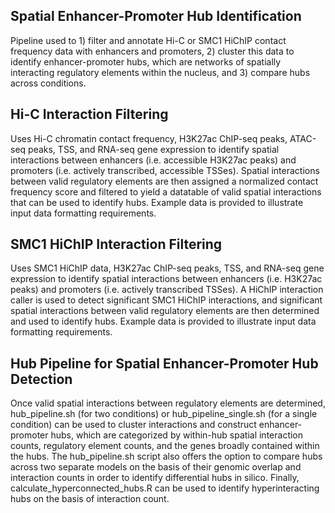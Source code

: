 ## Spatial Enhancer-Promoter Hub Identification
Pipeline used to 1) filter and annotate Hi-C or SMC1 HiChIP contact frequency data with 
enhancers and promoters, 2) cluster this data to identify enhancer-promoter hubs, which are 
networks of spatially interacting regulatory elements within the nucleus, and 3) compare hubs 
across conditions.

## Hi-C Interaction Filtering 
Uses Hi-C chromatin contact frequency, H3K27ac ChIP-seq peaks, ATAC-seq peaks, TSS, and 
RNA-seq gene expression to identify spatial interactions between enhancers (i.e. 
accessible H3K27ac peaks) and promoters (i.e. actively transcribed, accessible TSSes). 
Spatial interactions between valid regulatory elements are then assigned a normalized 
contact frequency score and filtered to yield a datatable of valid spatial interactions
that can be used to identify hubs. Example data is provided to illustrate 
input data formatting requirements. 

## SMC1 HiChIP Interaction Filtering
Uses SMC1 HiChIP data, H3K27ac ChIP-seq peaks, TSS, and RNA-seq gene expression to 
identify spatial interactions between enhancers (i.e. H3K27ac peaks) and promoters 
(i.e. actively transcribed TSSes). A HiChIP interaction caller is used to detect 
significant SMC1 HiChIP interactions, and significant spatial interactions between valid 
regulatory elements are then determined and used to identify hubs. Example data is provided to 
illustrate input data formatting requirements. 

## Hub Pipeline for Spatial Enhancer-Promoter Hub Detection 
Once valid spatial interactions between regulatory elements are determined, hub_pipeline.sh
(for two conditions) or hub_pipeline_single.sh (for a single condition) can be used to cluster 
interactions and construct enhancer-promoter hubs, which are categorized by within-hub spatial 
interaction counts, regulatory element counts, and the genes broadly contained within the hubs. 
The hub_pipeline.sh script also offers the option to compare hubs across two separate models 
on the basis of their genomic overlap and interaction counts in order to identify differential hubs 
in silico. Finally, calculate_hyperconnected_hubs.R can be used to identify hyperinteracting hubs 
on the basis of interaction count. 
